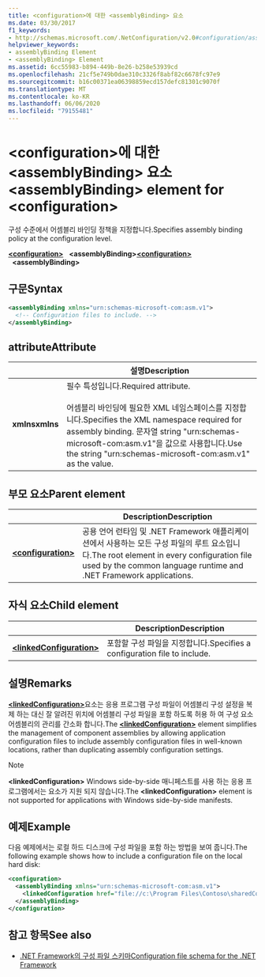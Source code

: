 ```yaml
---
title: <configuration>에 대한 <assemblyBinding> 요소
ms.date: 03/30/2017
f1_keywords:
- http://schemas.microsoft.com/.NetConfiguration/v2.0#configuration/assemblyBinding
helpviewer_keywords:
- assemblyBinding Element
- <assemblyBinding> Element
ms.assetid: 6cc55983-b894-449b-8e26-b258e53939cd
ms.openlocfilehash: 21cf5e749b0dae310c3326f8abf82c6678fc97e9
ms.sourcegitcommit: b16c00371ea06398859ecd157defc81301c9070f
ms.translationtype: MT
ms.contentlocale: ko-KR
ms.lasthandoff: 06/06/2020
ms.locfileid: "79155481"
---
```

# <a name="assemblybinding-element-for-configuration"></a><span data-ttu-id="6e85b-102">\<configuration>에 대한 \<assemblyBinding> 요소</span><span class="sxs-lookup"><span data-stu-id="6e85b-102">\<assemblyBinding> element for \<configuration></span></span>

<span data-ttu-id="6e85b-103">구성 수준에서 어셈블리 바인딩 정책을 지정합니다.</span><span class="sxs-lookup"><span data-stu-id="6e85b-103">Specifies assembly binding policy at the configuration level.</span></span>

<span data-ttu-id="6e85b-104">[**\<configuration>**](configuration-element.md) &nbsp;&nbsp;**\<assemblyBinding>**</span><span class="sxs-lookup"><span data-stu-id="6e85b-104">[**\<configuration>**](configuration-element.md) &nbsp;&nbsp;**\<assemblyBinding>**</span></span>

## <a name="syntax"></a><span data-ttu-id="6e85b-105">구문</span><span class="sxs-lookup"><span data-stu-id="6e85b-105">Syntax</span></span>

```xml
<assemblyBinding xmlns="urn:schemas-microsoft-com:asm.v1">
  <!-- Configuration files to include. -->
</assemblyBinding>
```

## <a name="attribute"></a><span data-ttu-id="6e85b-106">attribute</span><span class="sxs-lookup"><span data-stu-id="6e85b-106">Attribute</span></span>

|           | <span data-ttu-id="6e85b-107">설명</span><span class="sxs-lookup"><span data-stu-id="6e85b-107">Description</span></span> |
| --------- | ----------- |
| <span data-ttu-id="6e85b-108">**xmlns**</span><span class="sxs-lookup"><span data-stu-id="6e85b-108">**xmlns**</span></span> | <span data-ttu-id="6e85b-109">필수 특성입니다.</span><span class="sxs-lookup"><span data-stu-id="6e85b-109">Required attribute.</span></span><br><br><span data-ttu-id="6e85b-110">어셈블리 바인딩에 필요한 XML 네임스페이스를 지정합니다.</span><span class="sxs-lookup"><span data-stu-id="6e85b-110">Specifies the XML namespace required for assembly binding.</span></span> <span data-ttu-id="6e85b-111">문자열 string "urn:schemas-microsoft-com:asm.v1"을 값으로 사용합니다.</span><span class="sxs-lookup"><span data-stu-id="6e85b-111">Use the string "urn:schemas-microsoft-com:asm.v1" as the value.</span></span> |

## <a name="parent-element"></a><span data-ttu-id="6e85b-112">부모 요소</span><span class="sxs-lookup"><span data-stu-id="6e85b-112">Parent element</span></span>

|     | <span data-ttu-id="6e85b-113">Description</span><span class="sxs-lookup"><span data-stu-id="6e85b-113">Description</span></span> |
| --- | ----------- |
| [**\<configuration>**](configuration-element.md) | <span data-ttu-id="6e85b-114">공용 언어 런타임 및 .NET Framework 애플리케이션에서 사용하는 모든 구성 파일의 루트 요소입니다.</span><span class="sxs-lookup"><span data-stu-id="6e85b-114">The root element in every configuration file used by the common language runtime and .NET Framework applications.</span></span> |

## <a name="child-element"></a><span data-ttu-id="6e85b-115">자식 요소</span><span class="sxs-lookup"><span data-stu-id="6e85b-115">Child element</span></span>

|     | <span data-ttu-id="6e85b-116">Description</span><span class="sxs-lookup"><span data-stu-id="6e85b-116">Description</span></span> |
| --- | ----------- |
| [**\<linkedConfiguration>**](linkedconfiguration-element.md) | <span data-ttu-id="6e85b-117">포함할 구성 파일을 지정합니다.</span><span class="sxs-lookup"><span data-stu-id="6e85b-117">Specifies a configuration file to include.</span></span> |

## <a name="remarks"></a><span data-ttu-id="6e85b-118">설명</span><span class="sxs-lookup"><span data-stu-id="6e85b-118">Remarks</span></span>

<span data-ttu-id="6e85b-119">[**\<linkedConfiguration>**](linkedconfiguration-element.md)요소는 응용 프로그램 구성 파일이 어셈블리 구성 설정을 복제 하는 대신 잘 알려진 위치에 어셈블리 구성 파일을 포함 하도록 허용 하 여 구성 요소 어셈블리의 관리를 간소화 합니다.</span><span class="sxs-lookup"><span data-stu-id="6e85b-119">The [**\<linkedConfiguration>**](linkedconfiguration-element.md) element simplifies the management of component assemblies by allowing application configuration files to include assembly configuration files in well-known locations, rather than duplicating assembly configuration settings.</span></span>

> [!NOTE]
> <span data-ttu-id="6e85b-120">**\<linkedConfiguration>** Windows side-by-side 매니페스트를 사용 하는 응용 프로그램에서는 요소가 지원 되지 않습니다.</span><span class="sxs-lookup"><span data-stu-id="6e85b-120">The **\<linkedConfiguration>** element is not supported for applications with Windows side-by-side manifests.</span></span>

## <a name="example"></a><span data-ttu-id="6e85b-121">예제</span><span class="sxs-lookup"><span data-stu-id="6e85b-121">Example</span></span>

<span data-ttu-id="6e85b-122">다음 예제에서는 로컬 하드 디스크에 구성 파일을 포함 하는 방법을 보여 줍니다.</span><span class="sxs-lookup"><span data-stu-id="6e85b-122">The following example shows how to include a configuration file on the local hard disk:</span></span>

```xml
<configuration>
  <assemblyBinding xmlns="urn:schemas-microsoft-com:asm.v1">
    <linkedConfiguration href="file://c:\Program Files\Contoso\sharedConfig.xml" />
  </assemblyBinding>
</configuration>
```

## <a name="see-also"></a><span data-ttu-id="6e85b-123">참고 항목</span><span class="sxs-lookup"><span data-stu-id="6e85b-123">See also</span></span>

- [<span data-ttu-id="6e85b-124">.NET Framework의 구성 파일 스키마</span><span class="sxs-lookup"><span data-stu-id="6e85b-124">Configuration file schema for the .NET Framework</span></span>](index.md)
